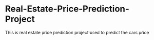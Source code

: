 # Real-Estate-Price-Prediction-Project
This is real estate price prediction project used to predict the cars price
